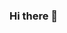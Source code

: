 ### Hi there 👋

<!--
**kthnineone/kthnineone** is a ✨ _special_ ✨ repository because its `README.md` (this file) appears on your GitHub profile.

Here are some ideas to get you started:

**Skills**  

<img src="https://img.shields.io/badge/Python-3776AB?style=for-the-badge&logo=python&logoColor=white">  

-->


